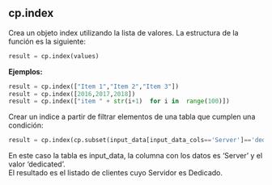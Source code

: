 ## cp.index

Crea un objeto index utilizando la lista de valores.
La estructura de la función es la siguiente:

```python
result = cp.index(values)
```

**Ejemplos:**

```python
result = cp.index(["Item 1","Item 2","Item 3"])
result = cp.index([2016,2017,2018])
result = cp.index(["item " + str(i+1)  for i in  range(100)])
```

Crear un indice a partir de filtrar elementos de una tabla que cumplen una condición:
```python
result = cp.index(cp.subset(input_data[input_data_cols=='Server']=='dedicated'))
```

En este caso la tabla es input_data, la columna con los datos es ‘Server’ y el valor ‘dedicated’.  
El resultado es el listado de clientes cuyo Servidor es Dedicado.
<!--stackedit_data:
eyJoaXN0b3J5IjpbMTE2NTczNDc5M119
-->